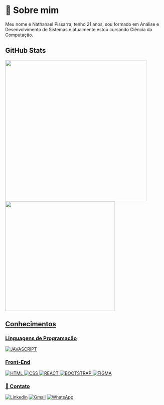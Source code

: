 # 🚀 Sobre mim

Meu nome é Nathanael Pissarra, tenho 21 anos, sou formado em Análise e Desenvolvimento de Sistemas e atualmente estou cursando Ciência da Computação.

## GitHub Stats

<div>
 <a href="https://github.com/ntpissarra">
 <img width="450px" src="https://github-readme-stats.vercel.app/api?username=ntpissarra&theme=radical">
 <img width="350px" src="https://github-readme-stats.vercel.app/api/top-langs/?username=ntpissarra&layout=compact&theme=radical">
</div>
  
## Conhecimentos

### Linguagens de Programação

![JAVASCRIPT](https://img.shields.io/badge/JavaScript-F7DF1E?style=for-the-badge&logo=javascript&logoColor=black)

### Front-End

![HTML](https://img.shields.io/badge/HTML5-E34F26?style=for-the-badge&logo=html5&logoColor=white)
![CSS](https://img.shields.io/badge/CSS3-1572B6?style=for-the-badge&logo=css3&logoColor=white)
![REACT](https://img.shields.io/badge/React-20232A?style=for-the-badge&logo=react&logoColor=61DAFB)
![BOOTSTRAP](https://img.shields.io/badge/Bootstrap-563D7C?style=for-the-badge&logo=bootstrap&logoColor=white)
![FIGMA](https://img.shields.io/badge/Figma-F24E1E?style=for-the-badge&logo=figma&logoColor=white)

### 📱 Contato

[![Linkedin](https://img.shields.io/badge/LinkedIn-0077B5?style=for-the-badge&logo=linkedin&logoColor=white)](https://www.linkedin.com/in/nathanael-pissarra-516993203/)
[![Gmail](https://img.shields.io/badge/Gmail-D14836?style=for-the-badge&logo=gmail&logoColor=white)](https://mail.google.com/mail/?view=cm&fs=1&to=nacopissarra@gmail.com)
[![WhatsApp](https://img.shields.io/badge/WhatsApp-25D366?style=for-the-badge&logo=whatsapp&logoColor=white)](https://wa.me/+5521966101855)
